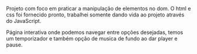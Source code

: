 Projeto com foco em praticar a manipulação de elementos no dom. O html e css foi fornecido pronto, trabalhei somente dando vida ao projeto através do JavaScript.

Página interativa onde podemos navegar entre opções desejadas, temos um temporizador e também opção de musica de fundo ao dar player e pause.